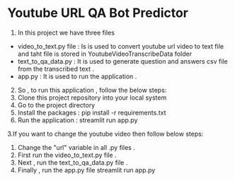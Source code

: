 <h1>Youtube URL QA Bot Predictor</h1>

1. In this project we have three files
 * video_to_text.py file : Is is used to convert youtube url video to text file and taht file is stored in YoutubeVideoTranscribeData folder
 * text_to_qa_data.py : It is used to generate question and answers csv file from the transcribed text .
 * app.py : It is used to run the application .

2. So , to run this application , follow the below steps:
  1. Clone this project repository into your local system 
  2. Go to the project directory
  3. Install the packages :
                            pip install -r requirements.txt
  4. Run the application :
                            streamlit run app.py

3.If you want to change the youtube video then follow below steps:
  1. Change the "url" variable in all .py files .
  2. First run the video_to_text.py file .
  3. Next , run the text_to_qa_data.py file .
  4. Finally , run the app.py file
                            streamlit run app.py

